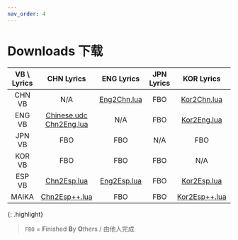 ```yaml
---
nav_order: 4
---
```



# Downloads 下载

|VB \ Lyrics |CHN Lyrics|ENG Lyrics|JPN Lyrics|KOR Lyrics|ESP Lyrics|
|:----:|:----:|:----:|:----:|:----:|:----:|
|CHN VB|N/A|[Eng2Chn.lua](https://github.com/Slidingwall/vocaloid-dictionaries/blob/main/Eng2Chn.lua)|FBO|[Kor2Chn.lua](https://github.com/Slidingwall/vocaloid-dictionaries/blob/main/Kor2Chn.lua)|[Esp2Chn.lua](https://github.com/Slidingwall/vocaloid-dictionaries/blob/main/Esp2Chn.lua)|
|ENG VB|[Chinese.udc](https://github.com/Slidingwall/vocaloid-dictionaries/blob/main/Chinese.udc)<br />[Chn2Eng.lua](https://github.com/Slidingwall/vocaloid-dictionaries/blob/main/Chn2Eng.lua)|N/A|FBO|[Kor2Eng.lua](https://github.com/Slidingwall/vocaloid-dictionaries/blob/main/Kor2Eng.lua)||
|JPN VB|FBO|FBO|N/A|FBO|FBO|
|KOR VB|FBO|FBO|FBO|N/A|FBO|
|ESP VB|[Chn2Esp.lua](https://github.com/Slidingwall/vocaloid-dictionaries/blob/main/Chn2Esp.lua)|[Eng2Esp.lua](https://github.com/Slidingwall/vocaloid-dictionaries/blob/main/Eng2Esp.lua)|FBO|[Kor2Esp.lua](https://github.com/Slidingwall/vocaloid-dictionaries/blob/main/Kor2Esp.lua)|N/A|
|MAIKA|[Chn2Esp++.lua](https://github.com/Slidingwall/vocaloid-dictionaries/blob/main/Chn2Esp%2B%2B.lua)|FBO|FBO|[Kor2Esp++.lua](https://github.com/Slidingwall/vocaloid-dictionaries/blob/main/Kor2Esp%2B%2B.lua)|N/A|

{: .highlight}
> `FBO` = **F**inished **B**y **O**thers / 由他人完成  

  

